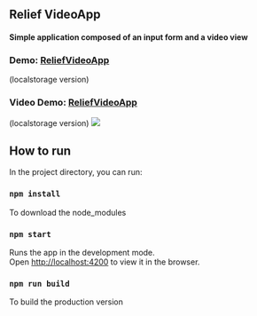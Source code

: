## Relief VideoApp
#### Simple application composed of an input form and a video view

<h3>Demo: <a href="https://guilhermegabriel.github.io/ReliefVideoAppFrontEnd/">ReliefVideoApp</a></h3> (localstorage version)
<h3>Video Demo: <a href="https://youtu.be/PALe1d5u9Fs">ReliefVideoApp</a></h3> (localstorage version)

 
<img src="https://raw.githubusercontent.com/GuilhermeGabriel/ReliefVideoAppFrontEnd/master/screenshots/screenshot01.png">

## How to run

In the project directory, you can run:

### `npm install`

To download the node_modules

### `npm start`

Runs the app in the development mode.\
Open [http://localhost:4200](http://localhost:4200) to view it in the browser.

### `npm run build`

To build the production version

